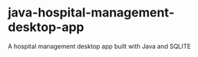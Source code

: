 # java-hospital-management-desktop-app
A hospital management desktop app built with Java and SQLITE
